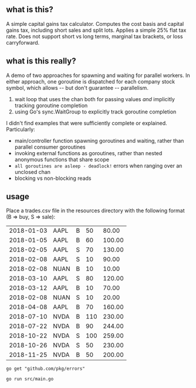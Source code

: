 ## what is this?
A simple capital gains tax calculator. Computes the cost basis and capital gains tax, including short sales and split lots. Applies a simple 25% flat tax rate. Does not support short vs long terms, marginal tax brackets, or loss carryforward.


## what is this really?
A demo of two approaches for spawning and waiting for parallel workers. In either approach, one goroutine is dispatched for each company stock symbol, which allows -- but don't guarantee -- parallelism.
1) wait loop that uses the chan both for passing values _and_ implicitly tracking goroutine completion
1) using Go's sync.WaitGroup to explicitly track goroutine completion

I didn't find examples that were sufficiently complete or explained. Particularly:
 - main/controller function spawning goroutines and waiting, rather than parallel consumer goroutines
 - invoking external functions as goroutines, rather than nested anonymous functions that share scope
 - `all goroutines are asleep - deadlock!` errors when ranging over an unclosed chan
 - blocking vs non-blocking reads


## usage

Place a trades.csv file in the resources directory with the following format (B => buy, S => sale):

||||||
|---|---|---|---|---|
|2018-01-03|AAPL|B|50|80.00|
|2018-01-05|AAPL|B|60|100.00|
|2018-02-05|AAPL|S|70|130.00|
|2018-02-08|AAPL|S|10|90.00|
|2018-02-08|NUAN|B|10|10.00|
|2018-03-10|AAPL|S|80|120.00|
|2018-03-12|AAPL|B|10|70.00|
|2018-02-08|NUAN|S|10|20.00|
|2018-04-08|AAPL|B|70|160.00|
|2018-07-10|NVDA|B|110|230.00|
|2018-07-22|NVDA|B|90|244.00|
|2018-10-22|NVDA|S|100|259.00|
|2018-10-26|NVDA|S|50|230.00|
|2018-11-25|NVDA|B|50|200.00|

```
go get "github.com/pkg/errors"

go run src/main.go
```